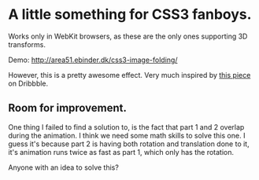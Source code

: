 # A little something for CSS3 fanboys.

Works only in WebKit browsers, as these are the only ones supporting 3D transforms.

Demo: http://area51.ebinder.dk/css3-image-folding/

However, this is a pretty awesome effect. Very much inspired by [this piece](http://dribbble.com/shots/324781-Photofold) on Dribbble.

## Room for improvement.

One thing I failed to find a solution to, is the fact that part 1 and 2 overlap during the animation. I think we need some math skills to solve this one. I guess it's because part 2 is having both rotation and translation done to it, it's animation runs twice as fast as part 1, which only has the rotation.

Anyone with an idea to solve this?